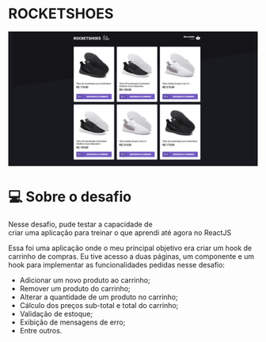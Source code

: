 # ROCKETSHOES

![Behavious](https://raw.githubusercontent.com/Alex-dll/ROCKETSHOES/master/src/assets/images/ROCKETSHOES.png)

# 💻 Sobre o desafio

Nesse desafio, pude testar a capacidade de criar uma aplicação para treinar o que aprendi até agora no ReactJS

Essa foi uma aplicação onde o meu principal objetivo era criar um hook de carrinho de compras. Eu tive acesso a duas páginas, um componente e um hook para implementar as funcionalidades pedidas nesse desafio:

- Adicionar um novo produto ao carrinho;
- Remover um produto do carrinho;
- Alterar a quantidade de um produto no carrinho;
- Cálculo dos preços sub-total e total do carrinho;
- Validação de estoque;
- Exibição de mensagens de erro;
- Entre outros.
